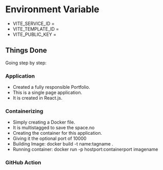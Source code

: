 # Environment Variable
- VITE_SERVICE_ID = 
- VITE_TEMPLATE_ID = 
- VITE_PUBLIC_KEY = 

## Things Done 
Going step by step:

### Application
- Created a fully responsible Portfolio.
- This is a single page application.
- It is created in React.js.

### Containerizing
- Simply creating a Docker file.
- It is multistagged to save the space.no
- Creating the container for this application.
- Giving it the optional port of 10000
- Building Image: docker build -t name:tagname .
- Running container: docker run -p hostport:containerport imagename


### GitHub Action

